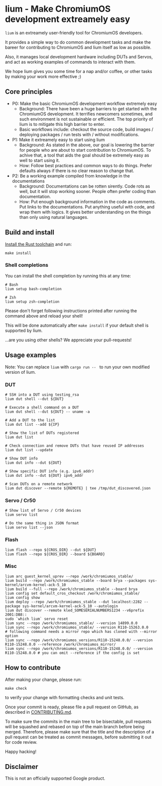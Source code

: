 # lium - Make ChromiumOS development extreamely easy

`lium` is an extreamely user-friendly tool for ChromiumOS developers.

It provides a simple way to do common development tasks and make the bareer for contributing to ChromiumOS and lium itself as low as possible.

Also, it manages local development hardware including DUTs and Servos, and act as working examples of commands to interact with them.

We hope lium gives you some time for a nap and/or coffee, or other tasks by making your work more effective ;)

## Core principles

- P0: Make the basic ChromiumOS development workflow extremely easy
  - Background: There have been a huge barriers to get started with the ChromiumOS development. It terrifies newcomers sometimes, and such environment is not sustainable or efficient. The top priority of lium is to mitigate this high barrier to enter.
  - Basic workflows include: checkout the source code, build images / deploying packages / run tests with / without modifications.
- P1: Make it extreamely easy to start using lium
  - Background: As stated in the above, our goal is lowering the barrier for people who are about to start contribution to ChromiumOS. To achive that, a tool that aids the goal should be extremely easy as well to start using it.
  - How: Follow best practices and common ways to do things. Prefer defaults always if there is no clear reason to change that.
- P2: Be a working example compiled from knowledge in the documentations
  - Background: Documentations can be rotten sirently. Code rots as well, but it will stop working sooner. People often prefer coding than documentation.
  - How: Put enough background information in the code as comments. Put links to the documentations. Put anything useful with code, and wrap them with logics. It gives better understanding on the things than only using natural languages.

## Build and install

[Install the Rust toolchain](https://rustup.rs/) and run:

```
make install
```

### Shell completions

You can install the shell completion by running this at any time:
```
# Bash
lium setup bash-completion

# Zsh
lium setup zsh-completion
```

Please don't forget following instructions printed after running the command above and reload your shell!

This will be done automatically after `make install` if your default shell is supported by lium.

...are you using other shells? We appreciate your pull-requests!

## Usage examples

Note: You can replace `lium` with `cargo run -- ` to run your own modified version of lium.

### DUT
```
# SSH into a DUT using testing_rsa
lium dut shell --dut ${DUT}

# Execute a shell command on a DUT
lium dut shell --dut ${DUT} -- uname -a

# Add a DUT to the list
lium dut list --add ${IP}

# Show the list of DUTs registered
lium dut list

# Check connection and remove DUTs that have reused IP addresses
lium dut list --update

# Show DUT info
lium dut info --dut ${DUT}

# Show specific DUT info (e.g. ipv6_addr)
lium dut info --dut ${DUT} ipv6_addr

# Scan DUTs on a remote network
lium dut discover --remote ${REMOTE} | tee /tmp/dut_discovered.json
```

### Servo / Cr50

```
# Show list of Servo / Cr50 devices
lium servo list

# Do the same thing in JSON format
lium servo list --json
```

### Flash

```
lium flash --repo ${CROS_DIR} --dut ${DUT}
lium flash --repo ${CROS_DIR} --board ${BOARD}
```

### Misc

```
lium arc guest_kernel_uprev --repo /work/chromiumos_stable/
lium build --repo /work/chromiumos_stable --board brya --packages sys-kernel/arcvm-kernel-ack-5_10
lium build --full --repo /work/chromiumos_stable --board brya
lium config set default_cros_checkout /work/chromiumos_stable/
lium config show
lium deploy --repo /work/chromiumos_stable --dut localhost:2282 --package sys-kernel/arcvm-kernel-ack-5_10 --autologin
lium dut discover --remote kled_SOMESERIALNUMBERS1234 --v6prefix 2001:DB8::
sudo `which lium` servo reset
lium sync --repo /work/chromiumos_stable/ --version 14899.0.0
lium sync --repo /work/chromiumos_stable/ --version R110-15263.0.0
# following command needs a mirror repo which has cloned with --mirror option
lium sync --repo /work/chromiumos_versions/R110-15248.0.0/ --version R110-15248.0.0 --reference /work/chromiumos_mirror/
lium sync --repo /work/chromiumos_versions/R110-15248.0.0/ --version R110-15248.0.0 # you can omit --reference if the config is set
```

## How to contribute
After making your change, please run:
```
make check
```
to verify your change with formatting checks and unit tests.

Once your commit is ready, please file a pull request on GitHub, as described in [CONTRIBUTING.md](./CONTRIBUTING.md).

To make sure the commits in the main tree to be bisectable, pull requests will be squashed and rebased on top of the main branch before being merged. Therefore, please make sure that the title and the description of a pull request can be treated as commit messages, before submitting it out for code review.

Happy hacking!

## Disclaimer
This is not an officially supported Google product.
